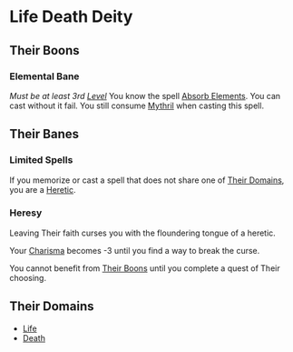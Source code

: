 # Life Death Deity

## Their Boons

### Elemental Bane

*Must be at least 3rd [Level](../../../Player%20Characters/Derived%20Statistics/Level.md)*
You know the spell [Absorb Elements](../../Spells/Spells%20by%20Level/Level%202/Absorb%20Elements.md). You can cast without it fail. You still consume [Mythril](../../Spellcasting/Mythril.md) when casting this spell.

## Their Banes

### Limited Spells

If you memorize or cast a spell that does not share one of [Their Domains](Life%20Death%20Deity.md#Their%20Domains), you are a [Heretic](#Heresy).

### Heresy

Leaving Their faith curses you with the floundering tongue of a heretic.

Your [Charisma](../../../Player%20Characters/The%20Ability%20Scores/Charisma.md) becomes -3 until you find a way to break the curse.

You cannot benefit from [Their Boons](Life%20Death%20Deity.md#Their%20Boons) until you complete a quest of Their choosing.

## Their Domains

- [Life](../../Spells/Spell%20Domains/Life.md)
- [Death](../../Spells/Spell%20Domains/Death.md)
